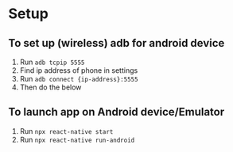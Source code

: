 # Setup

## To set up (wireless) adb for android device

1. Run `adb tcpip 5555`
2. Find ip address of phone in settings
3. Run `adb connect {ip-address}:5555`
4. Then do the below

## To launch app on Android device/Emulator

1. Run `npx react-native start`
2. Run `npx react-native run-android`



